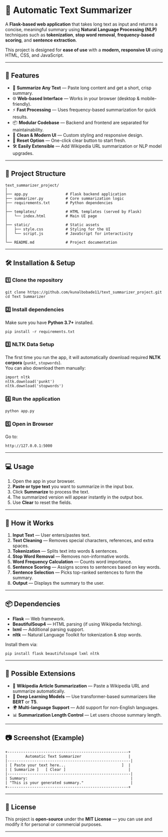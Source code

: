# 📝 Automatic Text Summarizer

A **Flask-based web application** that takes long text as input and returns a concise, meaningful summary using **Natural Language Processing (NLP)** techniques such as **tokenization**, **stop word removal**, **frequency-based scoring**, and **sentence extraction**.  

This project is designed for **ease of use** with a **modern, responsive UI** using HTML, CSS, and JavaScript.

---

## 🚀 Features

- 📄 **Summarize Any Text** — Paste long content and get a short, crisp summary.
- 🌐 **Web-based Interface** — Works in your browser (desktop & mobile-friendly).
- ⚡ **Fast Processing** — Uses frequency-based summarization for quick results.
- 📦 **Modular Codebase** — Backend and frontend are separated for maintainability.
- 🎨 **Clean & Modern UI** — Custom styling and responsive design.
- 🔄 **Reset Option** — One-click clear button to start fresh.
- 🛠 **Easily Extensible** — Add Wikipedia URL summarization or NLP model upgrades.

---

## 📂 Project Structure

```
text_summarizer_project/
│
├── app.py                 # Flask backend application
├── summarizer.py          # Core summarization logic
├── requirements.txt       # Python dependencies
│
├── templates/             # HTML templates (served by Flask)
│   └── index.html         # Main UI page
│
├── static/                # Static assets
│   ├── style.css          # Styling for the UI
│   └── script.js          # JavaScript for interactivity
│
└── README.md              # Project documentation
```

---

## 🛠 Installation & Setup

### 1️⃣ Clone the repository
```
git clone https://github.com/kunalbobade11/text_summarizer_project.git
cd Text Summarizer
```

### 2️⃣ Install dependencies
Make sure you have **Python 3.7+** installed.

```
pip install -r requirements.txt
```

### 3️⃣ NLTK Data Setup
The first time you run the app, it will automatically download required **NLTK corpora** (`punkt`, `stopwords`).  
You can also download them manually:

```
import nltk
nltk.download('punkt')
nltk.download('stopwords')
```

### 4️⃣ Run the application
```
python app.py
```

### 5️⃣ Open in Browser
Go to:
```
http://127.0.0.1:5000
```

---

## 💻 Usage

1. Open the app in your browser.  
2. **Paste or type text** you want to summarize in the input box.  
3. Click **Summarize** to process the text.  
4. The summarized version will appear instantly in the output box.  
5. Use **Clear** to reset the fields.

---

## 🧠 How it Works

1. **Input Text** — User enters/pastes text.
2. **Text Cleaning** — Removes special characters, references, and extra spaces.
3. **Tokenization** — Splits text into words & sentences.
4. **Stop Word Removal** — Removes non-informative words.
5. **Word Frequency Calculation** — Counts word importance.
6. **Sentence Scoring** — Assigns scores to sentences based on key words.
7. **Sentence Selection** — Picks top-ranked sentences to form the summary.
8. **Output** — Displays the summary to the user.

---

## 📦 Dependencies

- **Flask** — Web framework.
- **BeautifulSoup4** — HTML parsing (if using Wikipedia fetching).
- **lxml** — Additional parsing support.
- **nltk** — Natural Language Toolkit for tokenization & stop words.

Install them via:
```
pip install flask beautifulsoup4 lxml nltk
```

---

## 🔮 Possible Extensions

- 📰 **Wikipedia Article Summarization** — Paste a Wikipedia URL and summarize automatically.
- 🧠 **Deep Learning Models** — Use transformer-based summarizers like **BERT** or **T5**.
- 🌍 **Multi-language Support** — Add support for non-English languages.
- 📊 **Summarization Length Control** — Let users choose summary length.

---

## 📷 Screenshot (Example)

```
+------------------------------------------------------+
|        Automatic Text Summarizer                     |
|-------------------------------------------------------|
| [ Paste your text here...                         ]  |
| [ Summarize ]   [ Clear ]                            |
|-------------------------------------------------------|
| Summary:                                              |
| "This is your generated summary."                     |
+------------------------------------------------------+
```

---

## 📜 License

This project is **open-source** under the **MIT License** — you can use and modify it for personal or commercial purposes.

---
